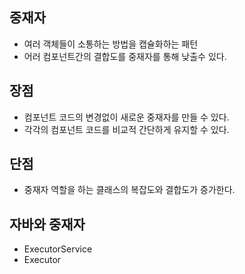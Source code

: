 중재자
-

- 여러 객체들이 소통하는 방법을 캡슐화하는 패턴
- 어러 컴포넌트간의 결합도를 중재자를 통해 낮출수 있다.

장점
-
- 컴포넌트 코드의 변경없이 새로운 중재자를 만들 수 있다.
- 각각의 컴포넌트 코드를 비교적 간단하게 유지할 수 있다.

단점
-
- 중재자 역할을 하는 클래스의 복잡도와 결합도가 증가한다.

자바와 중재자
-
- ExecutorService
- Executor
